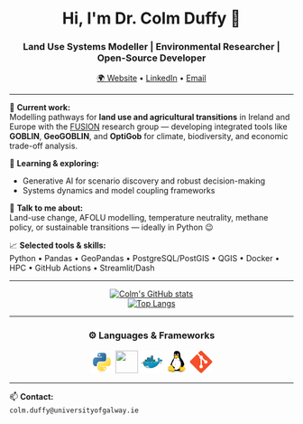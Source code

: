 <h1 align="center">Hi, I'm Dr. Colm Duffy 👋</h1>
<h3 align="center">Land Use Systems Modeller | Environmental Researcher | Open-Source Developer</h3>

<p align="center">
  <a href="https://colm-duffy.ie/">🌍 Website</a> •
  <a href="https://www.linkedin.com/in/colm-duffy-06b99371/">LinkedIn</a> •
  <a href="mailto:colm.duffy@universityofgalway.ie">Email</a>
</p>

---

🔭 **Current work:**  
Modelling pathways for **land use and agricultural transitions** in Ireland and Europe with the [FUSION](https://fusion-research.eu/) research group — developing integrated tools like **GOBLIN**, **GeoGOBLIN**, and **OptiGob** for climate, biodiversity, and economic trade-off analysis.

🧠 **Learning & exploring:**  
- Generative AI for scenario discovery and robust decision-making  
- Systems dynamics and model coupling frameworks  

💬 **Talk to me about:**  
Land-use change, AFOLU modelling, temperature neutrality, methane policy, or sustainable transitions — ideally in Python 😉  

📈 **Selected tools & skills:**  
Python • Pandas • GeoPandas • PostgreSQL/PostGIS • QGIS • Docker • HPC • GitHub Actions • Streamlit/Dash  

---

<div align="center">
  
[![Colm's GitHub stats](https://github-readme-stats.vercel.app/api?username=colmduff&show_icons=true&theme=transparent&count_private=true)](https://github.com/colmduff)  
[![Top Langs](https://github-readme-stats.vercel.app/api/top-langs/?username=colmduff&layout=compact&theme=transparent)](https://github.com/colmduff)
  
</div>

---

<h3 align="center">⚙️ Languages & Frameworks</h3>
<p align="center">
  <img src="https://raw.githubusercontent.com/devicons/devicon/master/icons/python/python-original.svg" width="40" height="40" />
  <img src="https://www.vectorlogo.zone/logos/postgresql/postgresql-icon.svg" width="40" height="40" />
  <img src="https://raw.githubusercontent.com/devicons/devicon/master/icons/docker/docker-original.svg" width="40" height="40" />
  <img src="https://raw.githubusercontent.com/devicons/devicon/master/icons/linux/linux-original.svg" width="40" height="40" />
  <img src="https://raw.githubusercontent.com/devicons/devicon/master/icons/git/git-original.svg" width="40" height="40" />
</p>

---

📫 **Contact:**  
`colm.duffy@universityofgalway.ie`


